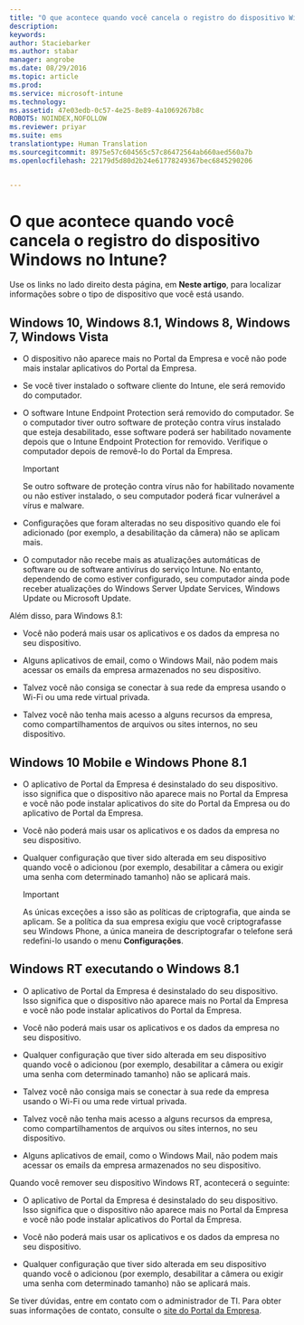 ```yaml
---
title: "O que acontece quando você cancela o registro do dispositivo Windows no Intune? | Microsoft Intune"
description: 
keywords: 
author: Staciebarker
ms.author: stabar
manager: angrobe
ms.date: 08/29/2016
ms.topic: article
ms.prod: 
ms.service: microsoft-intune
ms.technology: 
ms.assetid: 47e03edb-0c57-4e25-8e89-4a1069267b8c
ROBOTS: NOINDEX,NOFOLLOW
ms.reviewer: priyar
ms.suite: ems
translationtype: Human Translation
ms.sourcegitcommit: 8975e57c604565c57c86472564ab660aed560a7b
ms.openlocfilehash: 22179d5d80d2b24e61778249367bec6845290206


---
```



# O que acontece quando você cancela o registro do dispositivo Windows no Intune?

Use os links no lado direito desta página, em **Neste artigo**, para localizar informações sobre o tipo de dispositivo que você está usando.


## Windows 10, Windows 8.1, Windows 8, Windows 7, Windows Vista

-   O dispositivo não aparece mais no Portal da Empresa e você não pode mais instalar aplicativos do Portal da Empresa.

-   Se você tiver instalado o software cliente do Intune, ele será removido do computador.

-   O software Intune Endpoint Protection será removido do computador. Se o computador tiver outro software de proteção contra vírus instalado que esteja desabilitado, esse software poderá ser habilitado novamente depois que o Intune Endpoint Protection for removido. Verifique o computador depois de removê-lo do Portal da Empresa.

    > [!IMPORTANT]
    > Se outro software de proteção contra vírus não for habilitado novamente ou não estiver instalado, o seu computador poderá ficar vulnerável a vírus e malware.

-   Configurações que foram alteradas no seu dispositivo quando ele foi adicionado (por exemplo, a desabilitação da câmera) não se aplicam mais.

-   O computador não recebe mais as atualizações automáticas de software ou de software antivírus do serviço Intune. No entanto, dependendo de como estiver configurado, seu computador ainda pode receber atualizações do Windows Server Update Services, Windows Update ou Microsoft Update.

Além disso, para Windows 8.1:

-   Você não poderá mais usar os aplicativos e os dados da empresa no seu dispositivo.

-   Alguns aplicativos de email, como o Windows Mail, não podem mais acessar os emails da empresa armazenados no seu dispositivo.

-   Talvez você não consiga se conectar à sua rede da empresa usando o Wi-Fi ou uma rede virtual privada.

-   Talvez você não tenha mais acesso a alguns recursos da empresa, como compartilhamentos de arquivos ou sites internos, no seu dispositivo.

## Windows 10 Mobile e Windows Phone 8.1

-   O aplicativo de Portal da Empresa é desinstalado do seu dispositivo. isso significa que o dispositivo não aparece mais no Portal da Empresa e você não pode instalar aplicativos do site do Portal da Empresa ou do aplicativo de Portal da Empresa.

-   Você não poderá mais usar os aplicativos e os dados da empresa no seu dispositivo.

-   Qualquer configuração que tiver sido alterada em seu dispositivo quando você o adicionou (por exemplo, desabilitar a câmera ou exigir uma senha com determinado tamanho) não se aplicará mais.

    > [!IMPORTANT]
    > As únicas exceções a isso são as políticas de criptografia, que ainda se aplicam. Se a política da sua empresa exigiu que você criptografasse seu Windows Phone, a única maneira de descriptografar o telefone será redefini-lo usando o menu **Configurações**.

## Windows RT executando o Windows 8.1

-   O aplicativo de Portal da Empresa é desinstalado do seu dispositivo. Isso significa que o dispositivo não aparece mais no Portal da Empresa e você não pode instalar aplicativos do Portal da Empresa.

-   Você não poderá mais usar os aplicativos e os dados da empresa no seu dispositivo.

-   Qualquer configuração que tiver sido alterada em seu dispositivo quando você o adicionou (por exemplo, desabilitar a câmera ou exigir uma senha com determinado tamanho) não se aplicará mais.

-   Talvez você não consiga mais se conectar à sua rede da empresa usando o Wi-Fi ou uma rede virtual privada.

-   Talvez você não tenha mais acesso a alguns recursos da empresa, como compartilhamentos de arquivos ou sites internos, no seu dispositivo.

-   Alguns aplicativos de email, como o Windows Mail, não podem mais acessar os emails da empresa armazenados no seu dispositivo.

Quando você remover seu dispositivo Windows RT, acontecerá o seguinte:

-   O aplicativo de Portal da Empresa é desinstalado do seu dispositivo. Isso significa que o dispositivo não aparece mais no Portal da Empresa e você não pode instalar aplicativos do Portal da Empresa.

-   Você não poderá mais usar os aplicativos e os dados da empresa no seu dispositivo.

-   Qualquer configuração que tiver sido alterada em seu dispositivo quando você o adicionou (por exemplo, desabilitar a câmera ou exigir uma senha com determinado tamanho) não se aplicará mais.

Se tiver dúvidas, entre em contato com o administrador de TI. Para obter suas informações de contato, consulte o [site do Portal da Empresa](http://portal.manage.microsoft.com).



<!--HONumber=Oct16_HO3-->


